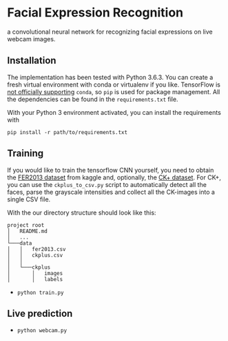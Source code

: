 # Facial Expression Recognition

a convolutional neural network for recognizing facial expressions on live webcam images.

## Installation
The implementation has been tested with Python 3.6.3. You can create a fresh virtual environment with conda or virtualenv if you like. TensorFlow is [not officially supporting](https://www.tensorflow.org/install/install_windows#installing_with_anaconda) `conda`, so `pip` is used for package management. All the dependencies can be found in the `requirements.txt` file.

With your Python 3 environment activated, you can install the requirements with
```
pip install -r path/to/requirements.txt
```

## Training
If you would like to train the tensorflow CNN yourself, you need to obtain the [FER2013 dataset](https://www.kaggle.com/c/challenges-in-representation-learning-facial-expression-recognition-challenge/data) from kaggle and, optionally, the [CK+ dataset](http://consortium.ri.cmu.edu/ckagree/index.cgi). For CK+, you can use the `ckplus_to_csv.py` script to automatically detect all the faces, parse the grayscale intensities and collect all the CK-images into a single CSV file.

With the our directory structure should look like this:
```
project root
│   README.md
│   ...   
└───data
│   │   fer2013.csv
│   │   ckplus.csv
│   │
│   └───ckplus
│       │   images
│       │   labels
```
- `python train.py`

## Live prediction
- `python webcam.py`

